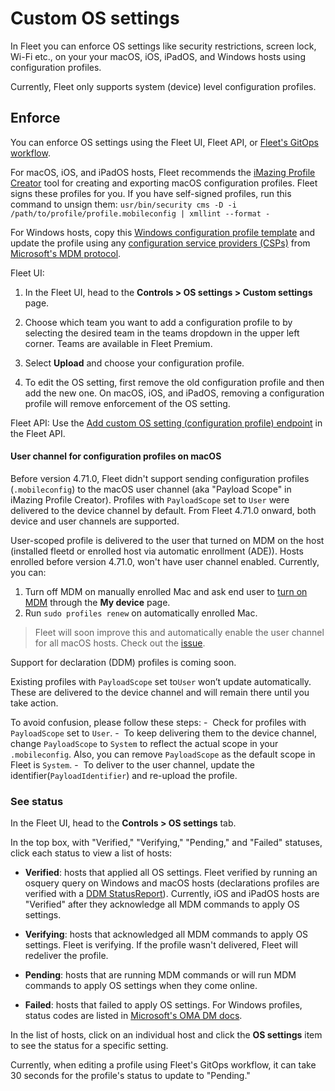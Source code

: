 # Custom OS settings

In Fleet you can enforce OS settings like security restrictions, screen lock, Wi-Fi etc., on your your macOS, iOS, iPadOS, and Windows hosts using configuration profiles.

Currently, Fleet only supports system (device) level configuration profiles.

## Enforce

You can enforce OS settings using the Fleet UI, Fleet API, or [Fleet's GitOps workflow](https://github.com/fleetdm/fleet-gitops).

For macOS, iOS, and iPadOS hosts, Fleet recommends the [iMazing Profile Creator](https://imazing.com/profile-editor) tool for creating and exporting macOS configuration profiles. Fleet signs these profiles for you. If you have self-signed profiles, run this command to unsign them: `usr/bin/security cms -D -i  /path/to/profile/profile.mobileconfig | xmllint --format -`

For Windows hosts, copy this [Windows configuration profile template](https://fleetdm.com/example-windows-profile) and update the profile using any [configuration service providers (CSPs)](https://fleetdm.com/guides/creating-windows-csps) from [Microsoft's MDM protocol](https://learn.microsoft.com/en-us/windows/client-management/mdm/).

Fleet UI:

1. In the Fleet UI, head to the **Controls > OS settings > Custom settings** page.

2. Choose which team you want to add a configuration profile to by selecting the desired team in the teams dropdown in the upper left corner. Teams are available in Fleet Premium.

3. Select **Upload** and choose your configuration profile.

4. To edit the OS setting, first remove the old configuration profile and then add the new one. On macOS, iOS, and iPadOS, removing a configuration profile will remove enforcement of the OS setting.

Fleet API: Use the [Add custom OS setting (configuration profile) endpoint](https://fleetdm.com/docs/rest-api/rest-api#add-custom-os-setting-configuration-profile) in the Fleet API.

#### User channel for configuration profiles on macOS

Before version 4.71.0, Fleet didn't support sending configuration profiles (`.mobileconfig`) to the macOS user channel (aka "Payload Scope" in iMazing Profile Creator). Profiles with `PayloadScope` set to `User` were delivered to the device channel by default. From Fleet 4.71.0 onward, both device and user channels are supported. 

User-scoped profile is delivered to the user that turned on MDM on the host (installed fleetd or enrolled host via automatic enrollment (ADE)). Hosts enrolled before version 4.71.0, won't have user channel enabled. Currently, you can:
1. Turn off MDM on manually enrolled Mac and ask end user to [turn on MDM](https://fleetdm.com/guides/mdm-migration#migrate-hosts:~:text=If%20the%20host%20is%20not%20assigned%20to%20Fleet%20in%20ABM%20(manual%20enrollment)%2C%20the%20end%20user%20will%20be%20given%20the%20option%20to%20download%20the%20MDM%20enrollment%20profile%20on%20their%20My%20device%20page.) through the **My device** page.
2. Run `sudo profiles renew` on automatically enrolled Mac.

> Fleet will soon improve this and automatically enable the user channel for all macOS hosts. Check out the [issue](https://github.com/fleetdm/fleet/issues/30043).

Support for declaration (DDM) profiles is coming soon.

Existing profiles with `PayloadScope` set to`User` won’t update automatically. These are delivered to the device channel and will remain there until you take action.

To avoid confusion, please follow these steps:
-  Check for profiles with `PayloadScope` set to `User`.
-  To keep delivering them to the device channel, change `PayloadScope` to `System` to reflect the actual scope in your `.mobileconfig`. Also, you can remove `PayloadScope` as the default scope in Fleet is `System`. 
-  To deliver to the user channel, update the identifier(`PayloadIdentifier`) and re-upload the profile.

### See status

In the Fleet UI, head to the **Controls > OS settings** tab.

In the top box, with "Verified," "Verifying," "Pending," and "Failed" statuses, click each status to view a list of hosts:

* **Verified**: hosts that applied all OS settings. Fleet verified by running an osquery query on Windows and macOS hosts (declarations profiles are verified with a [DDM StatusReport](https://developer.apple.com/documentation/devicemanagement/statusreport)). Currently, iOS and iPadOS hosts are "Verified" after they acknowledge all MDM commands to apply OS settings.

* **Verifying**: hosts that acknowledged all MDM commands to apply OS settings. Fleet is verifying. If the profile wasn't delivered, Fleet will redeliver the profile.

* **Pending**: hosts that are running MDM commands or will run MDM commands to apply OS settings when they come online.

* **Failed**: hosts that failed to apply OS settings. For Windows profiles, status codes are listed in [Microsoft's OMA DM docs](https://learn.microsoft.com/en-us/windows/client-management/oma-dm-protocol-support#syncml-response-status-codes).

In the list of hosts, click on an individual host and click the **OS settings** item to see the status for a specific setting.

Currently, when editing a profile using Fleet's GitOps workflow, it can take 30 seconds for the profile's status to update to "Pending."

<meta name="category" value="guides">
<meta name="authorGitHubUsername" value="noahtalerman">
<meta name="authorFullName" value="Noah Talerman">
<meta name="publishedOn" value="2024-07-27">
<meta name="articleTitle" value="Custom OS settings">
<meta name="description" value="Learn how to enforce custom settings on macOS and Window hosts using Fleet's configuration profiles.">
